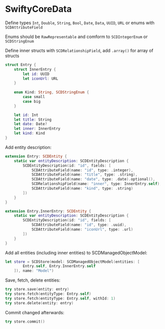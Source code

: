 # SwiftyCoreData

Define types `Int`, `Double`, `String`, `Bool`, `Date`, `Data`, `UUID`, `URL` or enums with `SCDAttributeField`

Enums should be `RawRepresentable` and comform to `SCDIntegerEnum` or `SCDStringEnum`

Define inner structs with `SCDRelationshipField`, add `.array()` for array of structs

``` swift
struct Entry {
    struct InnerEntry {
        let id: UUID
        let iconUrl: URL
    }
    
    enum Kind: String, SCDStringEnum {
        case small
        case big
    }

    let id: Int
    let title: String
    let date: Date?
    let inner: InnerEntry
    let kind: Kind
}
```

Add entity description:

``` swift
extension Entry: SCDEntity {
    static var entityDescription: SCDEntityDescription {
        SCDEntityDescription(id: "id", fields: [
            SCDAttributeField(name: "id", type: .integer),
            SCDAttributeField(name: "title", type: .string),
            SCDAttributeField(name: "date", type: .date).optional(),
            SCDRelationshipField(name: "inner", type: InnerEntry.self),
            SCDAttributeField(name: "kind", type: .string)
        ])
    }
}

extension Entry.InnerEntry: SCDEntity {
    static var entityDescription: SCDEntityDescription {
        SCDEntityDescription(id: "id", fields: [
            SCDAttributeField(name: "id", type: .uuid),
            SCDAttributeField(name: "iconUrl", type: .url)
        ])
    }
}
```

Add all entities (including inner entities) to SCDManagedObjectModel:

``` swift
let store = SCDStore(model: SCDManagedObjectModel(entities: [
        Entry.self, Entry.InnerEntry.self
    ]), name: "Model")
```

Save, fetch, delete entities:

``` swift
try store.save(entity: entry)
try store.fetch(entityType: Entry.self)
try store.fetch(entityType: Entry.self, withId: 1)
try store.delete(entity: entry)
```

Commit changed afterwards:

``` swift
try store.commit()
```
